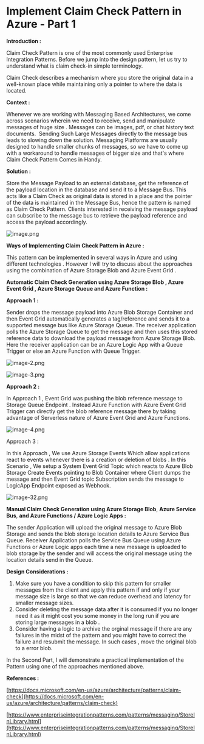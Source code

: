# Implement Claim Check Pattern in Azure - Part 1

**Introduction :**

Claim Check Pattern is one of the most commonly used Enterprise Integration Patterns. Before we jump into the design pattern, let us try to understand what is claim check-in simple terminology.

Claim Check describes a mechanism where you store the original data in a well-known place while maintaining only a pointer to where the data is located.

**Context :**

Whenever we are working with Messaging Based Architectures, we come across scenarios wherein we need to receive, send and manipulate messages of huge size . Messages can be images, pdf, or chat history text documents.  Sending Such Large Messages directly to the message bus leads to slowing down the solution. Messaging Platforms are usually designed to handle smaller chunks of messages, so we have to come up with a workaround to handle messages of bigger size and that's where Claim Check Pattern Comes in Handy.

**Solution :**

Store the Message Payload to an external database, get the reference of the payload location in the database and send it to a Message Bus. This acts like a Claim Check as original data is stored in a place and the pointer of the data is maintained in the Message Bus, hence the pattern is named as Claim Check Pattern. Clients interested in receiving the message payload can subscribe to the message bus to retrieve the payload reference and access the payload accordingly.


![image.png](https://cdn.hashnode.com/res/hashnode/image/upload/v1627796672053/9ZdOkLNwB.png)

**Ways of Implementing Claim Check Pattern in Azure :**

This pattern can be implemented in several ways in Azure and using different technologies . However I will try to discuss about the approaches using the combination of Azure Storage Blob and Azure Event Grid .

**Automatic Claim Check Generation using Azure Storage Blob , Azure Event Grid , Azure Storage Queue and Azure Function :**

**Approach 1 :**

Sender drops the message payload into Azure Blob Storage Container and then Event Grid automatically generates a tag/reference and sends it to a supported message bus like Azure Storage Queue. The receiver application polls the Azure Storage Queue to get the message and then uses this stored reference data to download the payload message from Azure Storage Blob. Here the receiver application can be an Azure Logic App with a Queue Trigger or else an Azure Function with Queue Trigger.


![image-2.png](https://cdn.hashnode.com/res/hashnode/image/upload/v1627796730563/_L_VPKSzE.png)


![image-3.png](https://cdn.hashnode.com/res/hashnode/image/upload/v1627796766713/d91Ro22tb.png)

**Approach 2 :**

In Approach 1 , Event Grid was pushing the blob reference message to Storage Queue Endpoint . Instead Azure Function with Azure Event Grid Trigger can directly get the blob reference message there by taking advantage of Serverless nature of Azure Event Grid and Azure Functions.


![image-4.png](https://cdn.hashnode.com/res/hashnode/image/upload/v1627796789394/Krrd56ti4.png)

Approach 3 :

In this Approach , We use Azure Storage Events Which allow applications react to events whenever there is a creation or deletion of blobs . In this Scenario , We setup a System Event Grid Topic which reacts to Azure Blob Storage Create Events pointing to Blob Container where Client dumps the message and then Event Grid topic Subscription sends the message to LogicApp Endpoint exposed as Webhook.


![image-32.png](https://cdn.hashnode.com/res/hashnode/image/upload/v1627796852372/4qgSf4SXd.png)

**Manual Claim Check Generation using Azure Storage Blob**, **Azure Service Bus**, **and Azure Functions / Azure Logic Apps :**

The sender Application will upload the original message to Azure Blob Storage and sends the blob storage location details to Azure Service Bus Queue. Receiver Application polls the Service Bus Queue using Azure Functions or Azure Logic apps each time a new message is uploaded to blob storage by the sender and will access the original message using the location details send in the Queue.

**Design Considerations :**

1.  Make sure you have a condition to skip this pattern for smaller messages from the client and apply this pattern if and only if your message size is large so that we can reduce overhead and latency for smaller message sizes.
2.  Consider deleting the message data after it is consumed if you no longer need it as it might cost you some money in the long run if you are storing large messages in a blob .
3.  Consider having a logic to archive the orginal message if there are any failures in the midst of the pattern and you might have to correct the failure and resubmit the message. In such cases , move the original blob to a error blob.

In the Second Part, I will demonstrate a practical implementation of the Pattern using one of the approaches mentioned above.

**References :**

[https://docs.microsoft.com/en-us/azure/architecture/patterns/claim-check](https://docs.microsoft.com/en-us/azure/architecture/patterns/claim-check)

[https://www.enterpriseintegrationpatterns.com/patterns/messaging/StoreInLibrary.html](https://www.enterpriseintegrationpatterns.com/patterns/messaging/StoreInLibrary.html)